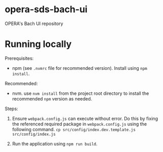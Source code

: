 # opera-sds-bach-ui
OPERA's Bach UI repository

# Running locally

Prerequisites:
* npm (see `.nvmrc` file for recommended version). Install using `npm install`.

Recommended:
* nvm. use `nvm install` from the project root directory to install the recommended `npm` version as needed.

Steps:
1. Ensure `webpack.config.js` can execute without error. Do this by fixing the referenced required package in `webpack.config.js` using the following command.
   `cp src/config/index.dev.template.js src/config/index.js`

2. Run the application using `npm run build`.
